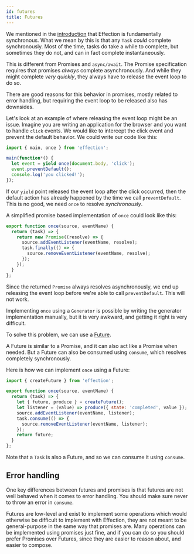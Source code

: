 ```yaml
---
id: futures
title: Futures
---
```


We mentioned in the [introduction][] that Effection is fundamentally
synchronous. What we mean by this is that any `Task` *could* complete
synchronously. Most of the time, tasks do take a while to complete, but
sometimes they do not, and can in fact complete instantaneously.

This is different from Promises and `async/await`. The Promise specification
requires that promises *always* complete asynchronously. And while they might
complete *very quickly*, they always have to release the event loop to do so.

There are good reasons for this behavior in promises, mostly related to error
handling, but requiring the event loop to be released also has downsides.

Let's look at an example of where releasing the event loop might be an issue.
Imagine you are writing an application for the browser and you want to handle
`click` events. We would like to intercept the click event and prevent the
default behavior. We could write our code like this:

``` javascript
import { main, once } from 'effection';

main(function*() {
  let event = yield once(document.body, 'click');
  event.preventDefault();
  console.log('you clicked!');
});
```

If our `yield` point released the event loop after the click occurred, then the
default action has already happened by the time we call `preventDefault`. This
is no good, we need `once` to resolve *synchronously*.

A simplified promise based implementation of `once` could look like this:

``` javascript
export function once(source, eventName) {
  return (task) => {
    return new Promise((resolve) => {
      source.addEventListener(eventName, resolve);
      task.finally(() => {
        source.removeEventListener(eventName, resolve);
      });
    });
  }
};
```

Since the returned `Promise` always resolves asynchronously, we end up releasing
the event loop before we're able to call `preventDefault`. This will not work.

Implementing `once` using a `Generator` is possible by writing the generator
implementation manually, but it is very awkward, and getting it right is very
difficult.

To solve this problem, we can use a [Future][].

A Future is similar to a Promise, and it can also act like a Promise when
needed. But a Future can also be consumed using `consume`, which resolves
completely synchronously.

Here is how we can implement `once` using a Future:

``` javascript
import { createFuture } from 'effection';

export function once(source, eventName) {
  return (task) => {
    let { future, produce } = createFuture();
    let listener = (value) => produce({ state: 'completed', value });
    source.addEventListener(eventName, listener);
    task.consume(() => {
      source.removeEventListener(eventName, listener);
    });
    return future;
  }
};
```

Note that a `Task` is also a Future, and so we can consume it using `consume`.

## Error handling

One key differences between futures and promises is that futures are not well
behaved when it comes to error handling. You should make sure never to throw an
error in `consume`.

Futures are low-level and exist to implement some operations which would
otherwise be difficult to implement with Effection, they are not meant to be
general-purpose in the same way that promises are. Many operations can be
implemented using promises just fine, and if you can do so you should prefer
Promises over Futures, since they are easier to reason about, and easier to
compose.

[introduction]: /docs/guides/introduction
[future]: https://frontside.com/effection/api
